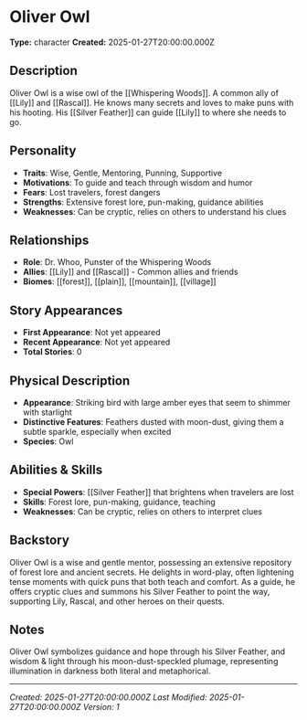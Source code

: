 # Oliver Owl

**Type:** character
**Created:** 2025-01-27T20:00:00.000Z

## Description

Oliver Owl is a wise owl of the [[Whispering Woods]]. A common ally of [[Lily]] and [[Rascal]]. He knows many secrets and loves to make puns with his hooting. His [[Silver Feather]] can guide [[Lily]] to where she needs to go.

## Personality

- **Traits**: Wise, Gentle, Mentoring, Punning, Supportive
- **Motivations**: To guide and teach through wisdom and humor
- **Fears**: Lost travelers, forest dangers
- **Strengths**: Extensive forest lore, pun-making, guidance abilities
- **Weaknesses**: Can be cryptic, relies on others to understand his clues

## Relationships

- **Role**: Dr. Whoo, Punster of the Whispering Woods
- **Allies**: [[Lily]] and [[Rascal]] - Common allies and friends
- **Biomes**: [[forest]], [[plain]], [[mountain]], [[village]]

## Story Appearances

- **First Appearance**: Not yet appeared
- **Recent Appearance**: Not yet appeared
- **Total Stories**: 0

## Physical Description

- **Appearance**: Striking bird with large amber eyes that seem to shimmer with starlight
- **Distinctive Features**: Feathers dusted with moon-dust, giving them a subtle sparkle, especially when excited
- **Species**: Owl

## Abilities & Skills

- **Special Powers**: [[Silver Feather]] that brightens when travelers are lost
- **Skills**: Forest lore, pun-making, guidance, teaching
- **Weaknesses**: Can be cryptic, relies on others to interpret clues

## Backstory

Oliver Owl is a wise and gentle mentor, possessing an extensive repository of forest lore and ancient secrets. He delights in word-play, often lightening tense moments with quick puns that both teach and comfort. As a guide, he offers cryptic clues and summons his Silver Feather to point the way, supporting Lily, Rascal, and other heroes on their quests.

## Notes

Oliver Owl symbolizes guidance and hope through his Silver Feather, and wisdom & light through his moon-dust-speckled plumage, representing illumination in darkness both literal and metaphorical.

---
*Created: 2025-01-27T20:00:00.000Z*
*Last Modified: 2025-01-27T20:00:00.000Z*
*Version: 1*
